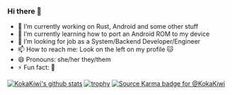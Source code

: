 ### Hi there 👋

- 🔭 I’m currently working on Rust, Android and some other stuff
- 🌱 I’m currently learning how to port an Android ROM to my device
- 👯 I’m looking for job as a System/Backend Developer/Engineer
- 📫 How to reach me: Look on the left on my profile :cat:
- 😄 Pronouns: she/her they/them
- ⚡ Fun fact: :shrug:

[![KokaKiwi's github stats](https://github-readme-stats.vercel.app/api?username=KokaKiwi&show_icons=true&theme=chartreuse-dark)](https://github.com/anuraghazra/github-readme-stats)
[![trophy](https://github-profile-trophy.vercel.app/?username=KokaKiwi&theme=darkhub)](https://github.com/ryo-ma/github-profile-trophy)
[![Source Karma badge for @KokaKiwi](https://sourcekarma-og.vercel.app/api/KokaKiwi/github)](https://sourcekarma.vercel.app/KokaKiwi)
